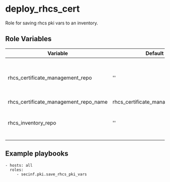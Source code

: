 # deploy_rhcs_cert
Role for saving rhcs pki vars to an inventory.

## Role Variables
**Variable** | **Default** | **Description**
--- | --- | ---
rhcs_certificate_management_repo | '' | The repository path where certificate information is stored
rhcs_certificate_management_repo_name | rhcs_certificate_management_repo | split('/')  | last | The repository name where certificate information is stored
rhcs_inventory_repo | '' | The inventory path where pki vars will be stored


## Example playbooks

```
- hosts: all
  roles:
     - secinf.pki.save_rhcs_pki_vars
```
